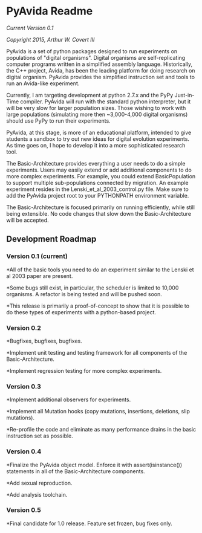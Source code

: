 # PyAvida Readme

_Current Version 0.1_

_Copyright 2015, Arthur W. Covert III_

PyAvida is a set of python packages designed to run experiments on populations of "digital organisms". Digital organisms are self-replicating computer programs written in a simplified assembly language. Historically, the C++ project, Avida, has been the leading platform for doing research on digital organism. PyAvida provides the simplified instruction set and tools to run an Avida-like experiment.

Currently, I am targeting development at python 2.7.x and the PyPy Just-in-Time compiler. PyAvida will run with the standard python interpreter, but it will be very slow for larger population sizes. Those wishing to work with large populations (simulating more then ~3,000-4,000 digital organisms) should use PyPy to run their experiments.

PyAvida, at this stage, is more of an educational platform, intended to give students a sandbox to try out new ideas for digital evolution experiments. As time goes on, I hope to develop it into a more sophisticated research tool.

The Basic-Architecture provides everything a user needs to do a simple experiments. Users may easily extend or add additional components to do more complex experiments. For example, you could extend BasicPopulation to support multiple sub-populations connected by migration. An example experiment resides in the Lenski_et_al_2003_control.py file. Make sure to add the PyAvida project root to your PYTHONPATH environment variable.

The Basic-Architecture is focused primarily on running efficiently, while still being extensible. No code changes that slow down the Basic-Architecture will be accepted. 


## Development Roadmap

### Version 0.1 (current)
*All of the basic tools you need to do an experiment similar to the Lenski et al 2003 paper are present.

*Some bugs still exist, in particular, the scheduler is limited to 10,000 organisms. A refactor is being tested and will be pushed soon.

*This release is primarily a proof-of-concept to show that it is possible to do these types of experiments with a python-based project.


### Version 0.2 
*Bugfixes, bugfixes, bugfixes.

*Implement unit testing and testing framework for all components of the Basic-Architecture.

*Implement regression testing for more complex experiments.

### Version 0.3
*Implement additional observers for experiments.

*Implement all Mutation hooks (copy mutations, insertions, deletions, slip mutations).

*Re-profile the code and eliminate as many performance drains in the basic instruction set as possible.

### Version 0.4
*Finalize the PyAvida object model. Enforce it with assert(isinstance()) statements in all of the Basic-Architecture components.

*Add sexual reproduction.

*Add analysis toolchain.

### Version 0.5
*Final candidate for 1.0 release. Feature set frozen, bug fixes only.
